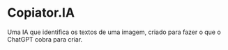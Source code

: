 # Copiator.IA
Uma IA que identifica os textos de uma imagem, criado para fazer o que o ChatGPT cobra para criar.

